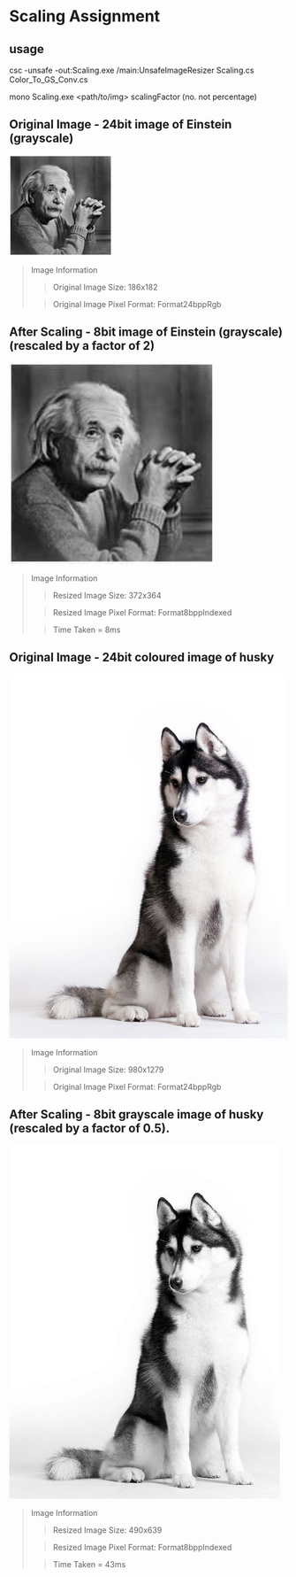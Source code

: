 # Scaling Assignment

## usage

csc -unsafe -out:Scaling.exe /main:UnsafeImageResizer Scaling.cs Color_To_GS_Conv.cs

mono Scaling.exe <path/to/img> scalingFactor (no. not percentage)

## Original Image - 24bit image of Einstein (grayscale)

<img src="https://github.com/Rashid12Kandah/Training_Assignment_9/blob/main/Einstein.jpeg" alt="24bit image grayscale of Einstein">

> Image Information
>
> > Original Image Size: 186x182
>
> > Original Image Pixel Format: Format24bppRgb

## After Scaling - 8bit image of Einstein (grayscale) (rescaled by a factor of 2)

<img src="https://github.com/Rashid12Kandah/Training_Assignment_9/blob/main/Rescaled_Einstein_2.jpeg" alt="8bit image rescaled grayscale of Einstein">

> Image Information
>
> > Resized Image Size: 372x364
>
> > Resized Image Pixel Format: Format8bppIndexed
>
> > Time Taken = 8ms


## Original Image - 24bit coloured image of husky

<img src="https://github.com/Rashid12Kandah/Training_Assignment_9/blob/main/husky.jpeg" alt="24bit coloured image of husky">

> Image Information
>
> > Original Image Size: 980x1279
> 
> > Original Image Pixel Format: Format24bppRgb

## After Scaling - 8bit grayscale image of husky (rescaled by a factor of 0.5).

<img src="https://github.com/Rashid12Kandah/Training_Assignment_9/blob/main/Rescaled_Husky_0.5.jpeg" alt="8bit rescaled grayscale image of husky"> 

> Image Information
> 
> > Resized Image Size: 490x639
>
> > Resized Image Pixel Format: Format8bppIndexed
> 
> > Time Taken = 43ms

